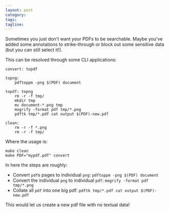 ```yaml
---
layout: post
category:
tags:
tagline:
---
```


Sometimes you just don't want your PDFs to be searchable. Maybe you've added some annotations to strike-through or block out some sensitive data (but you can still select it!).

This can be resolved through some CLI applications:

```
convert: topdf

topng:
	pdftoppm -png $(PDF) document

topdf: topng
	rm -r -f tmp/
	mkdir tmp
	mv document-*.png tmp
	mogrify -format pdf tmp/*.png
	pdftk tmp/*.pdf cat output $(PDF)-new.pdf

clean:
	rm -r -f *.png
	rm -r -f tmp/
```

Where the usage is:

```
make clean
make PDF="mypdf.pdf" convert
```

In here the steps are roughly:

- Convert `pdf`s pages to individual `png`: `pdftoppm -png $(PDF) document`
- Convert the individual `png` to individual `pdf`: `mogrify -format pdf tmp/*.png`
- Collate all `pdf` into one big pdf: `pdftk tmp/*.pdf cat output $(PDF)-new.pdf`

This would let us create a new pdf file with no textual data!
